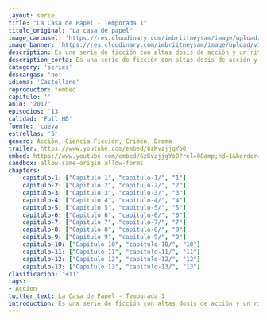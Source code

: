 ```yaml
---
layout: serie
title: "La Casa de Papel - Temporada 1"
titulo_original: "La casa de papel"
image_carousel: 'https://res.cloudinary.com/imbriitneysam/image/upload/v1546638640/casa-papel-1-poster-min.jpg'
image_banner: 'https://res.cloudinary.com/imbriitneysam/image/upload/v1546638641/casa-1-banner-min.jpg'
description: Es una serie de ficción con altas dosis de acción y un ritmo trepidante que nos presenta el robo más grande que se ha narrado en la pequeña pantalla. Tras años investigando minuciosamente y analizando cada detalle del plan, un enigmático e inteligente personaje, que se hace llamar El Profesor, recluta a una singular banda de atracadores. Todos ellos tienen ciertas cualidades y aptitudes por las que han sido seleccionados, pero comparten un punto en común, no tienen nada que perder. El ambicioso plan consiste en atracar la Fábrica Nacional de Moneda y Timbre, con el objetivo de mantenerse encerrados durante 11 días para fabricar 2.400 millones de euros. Allí deberán lidiar con los empleados del ente y un grupo de adolescentes que se encuentra realizando un visita extraescolar a la fábrica. Aunque cuentan con un plan estudiado hasta el más mínimo detalle, se toparán con giros inesperados que era imposible prever. Así arranca esta partida de ajedrez donde El Profesor, 7 ladrones, 67 rehenes, sus familias y los cuerpos de élite de la policía deberán analizar cada uno de sus pasos. ¿Quién ganará la partida?
description_corta: Es una serie de ficción con altas dosis de acción y un ritmo trepidante que nos presenta el robo más grande que se ha narrado en la pequeña pantalla. Tras años investigando minuciosamente y analizando cada detalle del plan, un enigmático e...
category: 'series'
descargas: 'no'
idioma: 'Castellano'
reproductor: fembed
capitulo: ''
anio: '2017'
episodios: '13'
calidad: 'Full HD'
fuente: 'cueva'
estrellas: '5'
genero: Acción, Ciencia Ficción, Crimen, Drama
trailer: https://www.youtube.com/embed/6zKvzjjgYo0
embed: https://www.youtube.com/embed/6zKvzjjgYo0?rel=0&amp;hd=1&border=0&wmode=opaque&enablejsapi=1&modestbranding=1&controls=1&showinfo=1
sandbox: allow-same-origin allow-forms 
chapters:
    capitulo-1: ["Capitulo 1", "capitulo-1/", "1"]
    capitulo-2: ["Capitulo 2", "capitulo-2/", "2"]
    capitulo-3: ["Capitulo 3", "capitulo-3/", "3"]
    capitulo-4: ["Capitulo 4", "capitulo-4/", "4"]
    capitulo-5: ["Capitulo 5", "capitulo-5/", "5"]
    capitulo-6: ["Capitulo 6", "capitulo-6/", "6"]
    capitulo-7: ["Capitulo 7", "capitulo-7/", "7"]
    capitulo-8: ["Capitulo 8", "capitulo-8/", "8"]
    capitulo-9: ["Capitulo 9", "capitulo-9/", "9"]
    capitulo-10: ["Capitulo 10", "capitulo-10/", "10"]
    capitulo-11: ["Capitulo 11", "capitulo-11/", "11"]
    capitulo-12: ["Capitulo 12", "capitulo-12/", "12"]
    capitulo-13: ["Capitulo 13", "capitulo-13/", "13"]
clasificacion: '+11'
tags:
- Accion
twitter_text: La Casa de Papel - Temporada 1
introduction: Es una serie de ficción con altas dosis de acción y un ritmo trepidante que nos presenta el robo más grande que se ha narrado en la pequeña pantalla. Tras años investigando minuciosamente y analizando cada detalle del plan, un enigmático e...
---
```












